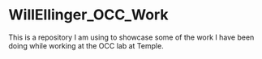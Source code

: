 # WillEllinger_OCC_Work
This is a repository I am using to showcase some of the work I have been doing while working at the OCC lab at Temple.
